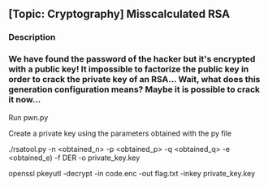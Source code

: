 ## [Topic: Cryptography] Misscalculated RSA

### Description
### We have found the password of the hacker but it's encrypted with a public key! It impossible to factorize the public key in order to crack the private key of an RSA... Wait, what does this generation configuration means? Maybe it is possible to crack it now...

Run pwn.py

Create a private key using the parameters obtained with the py file

./rsatool.py -n <obtained_n> -p <obtained_p> -q <obtained_q> -e <obtained_e) -f DER -o private_key.key

openssl pkeyutl -decrypt -in code.enc -out flag.txt -inkey private_key.key